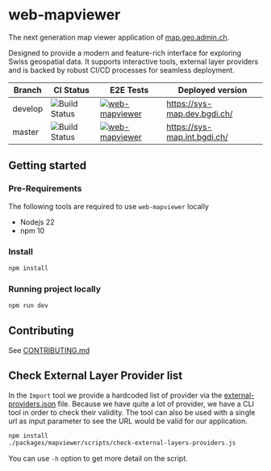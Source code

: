 # web-mapviewer

The next generation map viewer application of [map.geo.admin.ch](https://map.geo.admin.ch).

Designed to provide a modern and feature-rich interface for exploring Swiss geospatial data.
It supports interactive tools, external layer providers and is backed by robust CI/CD processes for seamless deployment.

<!-- prettier-ignore -->
| Branch      | CI Status  | E2E Tests | Deployed version |
|-------------| ---------- | --------- | ---------------- |
| develop     | ![Build Status](https://codebuild.eu-central-1.amazonaws.com/badges?uuid=eyJlbmNyeXB0ZWREYXRhIjoiYTlsZkdlMzducmJKQ2hqSkpkK1VyNDVXR2R2NGtodjZDYVBtOVRqTFB0UzI0SHBVMU50TXVnTHlxMXpleFlwTTF6OVVnS2wyaXZUcG1SN1BpZXNBRk04PSIsIml2UGFyYW1ldGVyU3BlYyI6Imt1elJ6MWpOZzYvOWlKdVIiLCJtYXRlcmlhbFNldFNlcmlhbCI6MX0%3D&branch=develop) | [![web-mapviewer](https://img.shields.io/endpoint?url=https://cloud.cypress.io/badge/simple/fj2ezv/develop&style=plastic&logo=cypress)](https://cloud.cypress.io/projects/fj2ezv/runs) | <https://sys-map.dev.bgdi.ch/> |
| master      | ![Build Status](https://codebuild.eu-central-1.amazonaws.com/badges?uuid=eyJlbmNyeXB0ZWREYXRhIjoiYTlsZkdlMzducmJKQ2hqSkpkK1VyNDVXR2R2NGtodjZDYVBtOVRqTFB0UzI0SHBVMU50TXVnTHlxMXpleFlwTTF6OVVnS2wyaXZUcG1SN1BpZXNBRk04PSIsIml2UGFyYW1ldGVyU3BlYyI6Imt1elJ6MWpOZzYvOWlKdVIiLCJtYXRlcmlhbFNldFNlcmlhbCI6MX0%3D&branch=master) | [![web-mapviewer](https://img.shields.io/endpoint?url=https://cloud.cypress.io/badge/simple/fj2ezv/master&style=plastic&logo=cypress)](https://cloud.cypress.io/projects/fj2ezv/runs) | <https://sys-map.int.bgdi.ch/> |

## Getting started

### Pre-Requirements

The following tools are required to use `web-mapviewer` locally

- Nodejs 22
- npm 10

### Install

```bash
npm install
```
### Running project locally

```bash
npm run dev
```

## Contributing

See [CONTRIBUTING.md](CONTRIBUTING.md)

## Check External Layer Provider list

In the `Import` tool we provide a hardcoded list of provider via the [external-providers.json](./packages/mapviewer/src/modules/menu/components/advancedTools/ImportCatalogue/external-providers.json) file. Because we have quite a lot of provider, we have a CLI tool in order to
check their validity. The tool can also be used with a single url as input parameter to see the URL would be valid
for our application.

```bash
npm install
./packages/mapviewer/scripts/check-external-layers-providers.js
```

You can use `-h` option to get more detail on the script.

